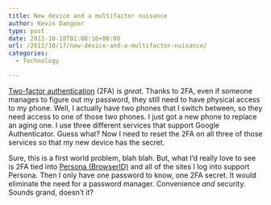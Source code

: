 ```yaml
---
title: New device and a multifactor nuisance
author: Kevin Dangoor
type: post
date: 2012-10-18T01:08:16+00:00
url: /2012/10/17/new-device-and-a-multifactor-nuisance/
categories:
  - Technology

---
```

[Two-factor authentication][1] (2FA) is _great_. Thanks to 2FA, even if someone manages to figure out my password, they still need to have physical access to my phone. Well, I actually have two phones that I switch between, so they need access to one of those two phones. I just got a new phone to replace an aging one. I use three different services that support Google Authenticator. Guess what? Now I need to reset the 2FA on all three of those services so that my new device has the secret.

Sure, this is a first world problem, blah blah. But, what I&#8217;d really love to see is 2FA tied into [Persona (BrowserID)][2] and all of the sites I log into support Persona. Then I only have one password to know, one 2FA secret. It would eliminate the need for a password manager. Convenience _and_ security. Sounds grand, doesn&#8217;t it?

 [1]: http://en.wikipedia.org/wiki/Two-factor_authentication
 [2]: https://developer.mozilla.org/en-US/docs/persona